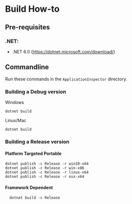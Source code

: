 # Build How-to

## Pre-requisites

### .NET:
- .NET 6.0 (https://dotnet.microsoft.com/download/)

## Commandline 

Run these commands in the ```ApplicationInspector``` directory.

### Building a Debug version

Windows
```
dotnet build
```

Linux/Mac
```
dotnet build
```

### Building a Release version

#### Platform Targeted Portable
```
dotnet publish -c Release -r win10-x64
dotnet publish -c Release -r win-x86
dotnet publish -c Release -r linux-x64
dotnet publish -c Release -r osx-x64
```

#### Framework Dependent
```
  dotnet build -c Release
```

 
